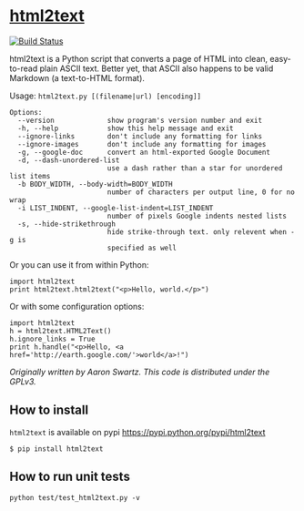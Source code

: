 # [html2text](http://www.aaronsw.com/2002/html2text/)

[![Build Status](https://secure.travis-ci.org/Alir3z4/html2text.png)](http://travis-ci.org/Alir3z4/html2text)


html2text is a Python script that converts a page of HTML into clean, easy-to-read plain ASCII text. Better yet, that ASCII also happens to be valid Markdown (a text-to-HTML format).

Usage: `html2text.py [(filename|url) [encoding]]`

    Options:
      --version             show program's version number and exit
      -h, --help            show this help message and exit
      --ignore-links        don't include any formatting for links
      --ignore-images       don't include any formatting for images
      -g, --google-doc      convert an html-exported Google Document
      -d, --dash-unordered-list
                            use a dash rather than a star for unordered list items
      -b BODY_WIDTH, --body-width=BODY_WIDTH
                            number of characters per output line, 0 for no wrap
      -i LIST_INDENT, --google-list-indent=LIST_INDENT
                            number of pixels Google indents nested lists
      -s, --hide-strikethrough
                            hide strike-through text. only relevent when -g is
                            specified as well

Or you can use it from within Python:

    import html2text
    print html2text.html2text("<p>Hello, world.</p>")

Or with some configuration options:

    import html2text
    h = html2text.HTML2Text()
    h.ignore_links = True
    print h.handle("<p>Hello, <a href='http://earth.google.com/'>world</a>!")

_Originally written by Aaron Swartz. This code is distributed under the GPLv3._


## How to install

`html2text` is available on pypi
https://pypi.python.org/pypi/html2text

```
$ pip install html2text
```


## How to run unit tests

    python test/test_html2text.py -v
